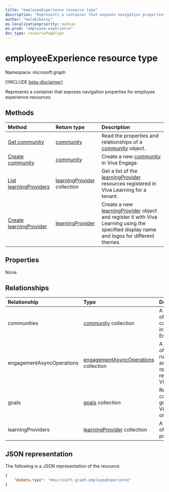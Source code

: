 ```yaml
---
title: "employeeExperience resource type"
description: "Represents a container that exposes navigation properties for employee experience resources."
author: "malabikaroy"
ms.localizationpriority: medium
ms.prod: "employee-experience"
doc_type: resourcePageType
---
```


# employeeExperience resource type

Namespace: microsoft.graph

[!INCLUDE [beta-disclaimer](../../includes/beta-disclaimer.md)]

Represents a container that exposes navigation properties for employee experience resources.

## Methods

|Method|Return type|Description|
|:---|:---|:---|
|[Get community](../api/community-get.md)|[community](../resources/community.md)|Read the properties and relationships of a [community](../resources/community.md) object.|
|[Create community](../api/employeeexperience-post-communities.md)|[community](../resources/community.md)|Create a new [community](../resources/community.md) in Viva Engage.|
|[List learningProviders](../api/employeeexperience-list-learningproviders.md)|[learningProvider](../resources/learningprovider.md) collection|Get a list of the [learningProvider](../resources/learningprovider.md) resources registered in Viva Learning for a tenant.|
|[Create learningProvider](../api/employeeexperience-post-learningproviders.md)|[learningProvider](../resources/learningprovider.md)|Create a new [learningProvider](../resources/learningprovider.md) object and register it with Viva Learning using the specified display name and logos for different themes.|

## Properties

None.

## Relationships

|Relationship|Type|Description|
|:---|:---|:---|
|communities|[community](../resources/community.md) collection| A collection of communities in Viva Engage. |
|engagementAsyncOperations|[engagementAsyncOperations](../resources/engagementasyncoperations.md) collection| A collection of long running asynchronous operations related to Viva Engage. |
|goals|[goals](../resources/goals.md) collection|Represents a collection of goals in a Viva Goals organization.|
|learningProviders|[learningProvider](../resources/learningprovider.md) collection|A collection of learning providers.|

## JSON representation

The following is a JSON representation of the resource.

<!-- {
  "blockType": "resource",
  "keyProperty": "id",
  "@odata.type": "microsoft.graph.employeeExperience",
  "openType": false
}
-->
``` json
{
    "@odata.type": "#microsoft.graph.employeeExperience"
}
```
